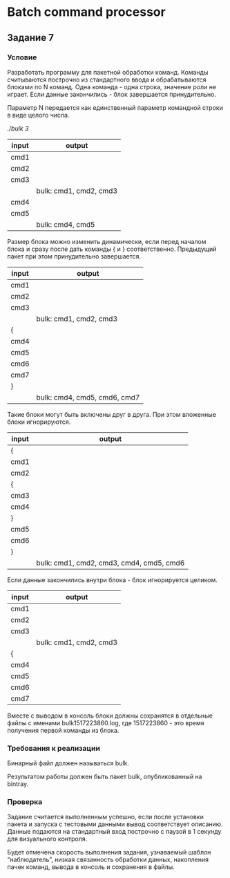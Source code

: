 # Batch command processor
## Задание 7
### Условие
Разработать программу для пакетной обработки команд. Команды
считываются построчно из стандартного ввода и обрабатываются блоками
по N команд. Одна команда - одна строка, значение роли не играет. Если
данные закончились - блок завершается принудительно.

Параметр N передается как единственный параметр командной строки в
виде целого числа.

*./bulk 3*

| input  | output |
| ------ | ------ |
| cmd1   |        |
| cmd2   |        |
| cmd3   |        |
|        | bulk: cmd1, cmd2, cmd3 |
| cmd4   |        |
| cmd5   |        |
|        | bulk: cmd4, cmd5 |

Размер блока можно изменить динамически, если перед началом блока и
сразу после дать команды { и } соответственно. Предыдущий пакет при
этом принудительно завершается.

| input  | output |
| ------ | ------ |
| cmd1   |        |
| cmd2   |        |
| cmd3   |        |
|        | bulk: cmd1, cmd2, cmd3 |
| {      |        |
| cmd4   |        |
| cmd5   |        |
| cmd6   |        |
| cmd7   |        | 
| }      |        |
|        | bulk: cmd4, cmd5, cmd6, cmd7 |

Такие блоки могут быть включены друг в друга. При этом вложенные блоки
игнорируются.

| input  | output  |
| ------ | ------- |
| {      |         |
| cmd1   |         |
| cmd2   |         |
| {      |         |
| cmd3   |         |
| cmd4   |         |
| }      |         |
| cmd5   |         |
| cmd6   |         |
| }      |         |
|        | bulk: cmd1, cmd2, cmd3, cmd4, cmd5, cmd6 |

Если данные закончились внутри блока - блок игнорируется целиком.

| input  | output  |
| ------ | ------- |
| cmd1   |         |
| cmd2   |         |
| cmd3   |         |
|        | bulk: cmd1, cmd2, cmd3 |
| {      |         |
| cmd4   |         |
| cmd5   |         |
| cmd6   |         |
| cmd7   |         |

Вместе с выводом в консоль блоки должны сохранятся в отдельные файлы
с именами bulk1517223860.log, где 1517223860 - это время получения первой
команды из блока.

### Требования к реализации
Бинарный файл должен называться bulk.

Результатом работы должен быть пакет bulk, опубликованный на bintray.

### Проверка
Задание считается выполненным успешно, если после установки пакета
и запуска с тестовыми данными вывод соответствует описанию. Данные
подаются на стандартный вход построчно с паузой в 1 секунду для
визуального контроля.

Будет отмечена скорость выполнения задания, узнаваемый шаблон
“наблюдатель”, низкая связанность обработки данных, накопления пачек
команд, вывода в консоль и сохранения в файлы.

